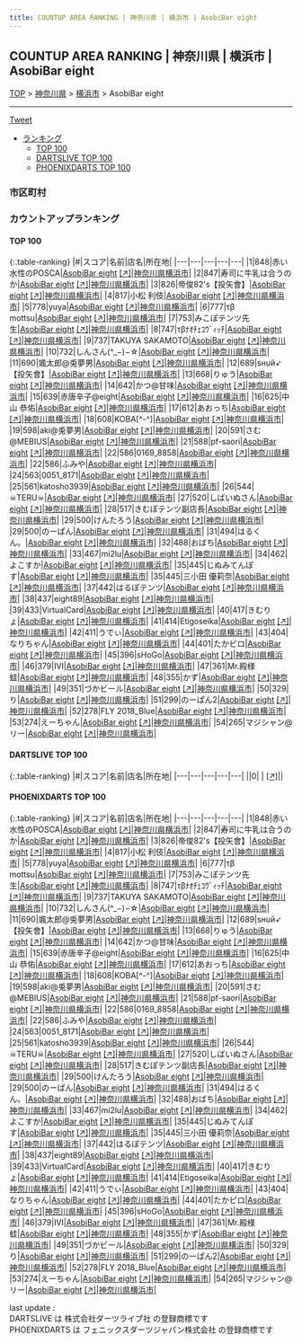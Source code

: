 ```yaml
---
title: COUNTUP AREA RANKING | 神奈川県 | 横浜市 | AsobiBar eight
---
```

## COUNTUP AREA RANKING | 神奈川県 | 横浜市 | AsobiBar eight

[TOP](/darts/rank/) > [神奈川県](/darts/rank/神奈川県/) > [横浜市](/darts/rank/神奈川県/横浜市/) > AsobiBar eight

___

<a href="https://twitter.com/share?ref_src=twsrc%5Etfw" data-text="COUNTUP AREA RANKING | 神奈川県横浜市AsobiBar eight" class="twitter-share-button" data-hashtags="DARTSLIVE,PHOENIXDARTS,darts,ダーツ" data-show-count="false">Tweet</a>

* [ランキング](#カウントアップランキング)
    * [TOP 100](#top-100)
    * [DARTSLIVE TOP 100](#dartslive-top-100)
    * [PHOENIXDARTS TOP 100](#phoenixdarts-top-100)

### 市区町村

<ul>

</ul>

### カウントアップランキング

#### TOP 100



{:.table-ranking}
|#|スコア|名前|店名|所在地|
|---|---|---|---|---|
|1|848|<span class="rank-name-pd">赤い水性のPOSCA</span>|<a href="/darts/rank/shops/71915.html">AsobiBar eight</a> <a href="https://vs.phoenixdarts.com/jp/shop/shopDetailInfo/s_71915?s_seq=71915">[↗]</a>|<a href="/darts/rank/神奈川県/横浜市">神奈川県横浜市</a>|
|2|847|<span class="rank-name-pd">寿司に牛乳は合うのか</span>|<a href="/darts/rank/shops/71915.html">AsobiBar eight</a> <a href="https://vs.phoenixdarts.com/jp/shop/shopDetailInfo/s_71915?s_seq=71915">[↗]</a>|<a href="/darts/rank/神奈川県/横浜市">神奈川県横浜市</a>|
|3|826|<span class="rank-name-pd">帝俊82&#x27;s【投矢會】</span>|<a href="/darts/rank/shops/71915.html">AsobiBar eight</a> <a href="https://vs.phoenixdarts.com/jp/shop/shopDetailInfo/s_71915?s_seq=71915">[↗]</a>|<a href="/darts/rank/神奈川県/横浜市">神奈川県横浜市</a>|
|4|817|<span class="rank-name-pd"><span class="pro-icon-pd"></span>小松 利伎</span>|<a href="/darts/rank/shops/71915.html">AsobiBar eight</a> <a href="https://vs.phoenixdarts.com/jp/shop/shopDetailInfo/s_71915?s_seq=71915">[↗]</a>|<a href="/darts/rank/神奈川県/横浜市">神奈川県横浜市</a>|
|5|778|<span class="rank-name-pd">yuya</span>|<a href="/darts/rank/shops/71915.html">AsobiBar eight</a> <a href="https://vs.phoenixdarts.com/jp/shop/shopDetailInfo/s_71915?s_seq=71915">[↗]</a>|<a href="/darts/rank/神奈川県/横浜市">神奈川県横浜市</a>|
|6|777|<span class="rank-name-pd">τβ mottsu</span>|<a href="/darts/rank/shops/71915.html">AsobiBar eight</a> <a href="https://vs.phoenixdarts.com/jp/shop/shopDetailInfo/s_71915?s_seq=71915">[↗]</a>|<a href="/darts/rank/神奈川県/横浜市">神奈川県横浜市</a>|
|7|753|<span class="rank-name-pd">みこぽテンツ先生</span>|<a href="/darts/rank/shops/71915.html">AsobiBar eight</a> <a href="https://vs.phoenixdarts.com/jp/shop/shopDetailInfo/s_71915?s_seq=71915">[↗]</a>|<a href="/darts/rank/神奈川県/横浜市">神奈川県横浜市</a>|
|8|747|<span class="rank-name-pd">τβﾅｵﾁｪｺｳﾞｨｯﾁ</span>|<a href="/darts/rank/shops/71915.html">AsobiBar eight</a> <a href="https://vs.phoenixdarts.com/jp/shop/shopDetailInfo/s_71915?s_seq=71915">[↗]</a>|<a href="/darts/rank/神奈川県/横浜市">神奈川県横浜市</a>|
|9|737|<span class="rank-name-pd">TAKUYA SAKAMOTO</span>|<a href="/darts/rank/shops/71915.html">AsobiBar eight</a> <a href="https://vs.phoenixdarts.com/jp/shop/shopDetailInfo/s_71915?s_seq=71915">[↗]</a>|<a href="/darts/rank/神奈川県/横浜市">神奈川県横浜市</a>|
|10|732|<span class="rank-name-pd">しんさん(^_−)−☆</span>|<a href="/darts/rank/shops/71915.html">AsobiBar eight</a> <a href="https://vs.phoenixdarts.com/jp/shop/shopDetailInfo/s_71915?s_seq=71915">[↗]</a>|<a href="/darts/rank/神奈川県/横浜市">神奈川県横浜市</a>|
|11|690|<span class="rank-name-pd">颯太郎@兎夢男</span>|<a href="/darts/rank/shops/71915.html">AsobiBar eight</a> <a href="https://vs.phoenixdarts.com/jp/shop/shopDetailInfo/s_71915?s_seq=71915">[↗]</a>|<a href="/darts/rank/神奈川県/横浜市">神奈川県横浜市</a>|
|12|689|<span class="rank-name-pd">sнυй➶ 【投矢會】</span>|<a href="/darts/rank/shops/71915.html">AsobiBar eight</a> <a href="https://vs.phoenixdarts.com/jp/shop/shopDetailInfo/s_71915?s_seq=71915">[↗]</a>|<a href="/darts/rank/神奈川県/横浜市">神奈川県横浜市</a>|
|13|668|<span class="rank-name-pd">りゅう</span>|<a href="/darts/rank/shops/71915.html">AsobiBar eight</a> <a href="https://vs.phoenixdarts.com/jp/shop/shopDetailInfo/s_71915?s_seq=71915">[↗]</a>|<a href="/darts/rank/神奈川県/横浜市">神奈川県横浜市</a>|
|14|642|<span class="rank-name-pd">かつ@甘味</span>|<a href="/darts/rank/shops/71915.html">AsobiBar eight</a> <a href="https://vs.phoenixdarts.com/jp/shop/shopDetailInfo/s_71915?s_seq=71915">[↗]</a>|<a href="/darts/rank/神奈川県/横浜市">神奈川県横浜市</a>|
|15|639|<span class="rank-name-pd">赤唐辛子@eight</span>|<a href="/darts/rank/shops/71915.html">AsobiBar eight</a> <a href="https://vs.phoenixdarts.com/jp/shop/shopDetailInfo/s_71915?s_seq=71915">[↗]</a>|<a href="/darts/rank/神奈川県/横浜市">神奈川県横浜市</a>|
|16|625|<span class="rank-name-pd"><span class="pro-icon-pd"></span>中山 恭佑</span>|<a href="/darts/rank/shops/71915.html">AsobiBar eight</a> <a href="https://vs.phoenixdarts.com/jp/shop/shopDetailInfo/s_71915?s_seq=71915">[↗]</a>|<a href="/darts/rank/神奈川県/横浜市">神奈川県横浜市</a>|
|17|612|<span class="rank-name-pd">あおっち</span>|<a href="/darts/rank/shops/71915.html">AsobiBar eight</a> <a href="https://vs.phoenixdarts.com/jp/shop/shopDetailInfo/s_71915?s_seq=71915">[↗]</a>|<a href="/darts/rank/神奈川県/横浜市">神奈川県横浜市</a>|
|18|608|<span class="rank-name-pd">KOBA[^-^]</span>|<a href="/darts/rank/shops/71915.html">AsobiBar eight</a> <a href="https://vs.phoenixdarts.com/jp/shop/shopDetailInfo/s_71915?s_seq=71915">[↗]</a>|<a href="/darts/rank/神奈川県/横浜市">神奈川県横浜市</a>|
|19|598|<span class="rank-name-pd">aki@兎夢男</span>|<a href="/darts/rank/shops/71915.html">AsobiBar eight</a> <a href="https://vs.phoenixdarts.com/jp/shop/shopDetailInfo/s_71915?s_seq=71915">[↗]</a>|<a href="/darts/rank/神奈川県/横浜市">神奈川県横浜市</a>|
|20|591|<span class="rank-name-pd">さむ@MEBIUS</span>|<a href="/darts/rank/shops/71915.html">AsobiBar eight</a> <a href="https://vs.phoenixdarts.com/jp/shop/shopDetailInfo/s_71915?s_seq=71915">[↗]</a>|<a href="/darts/rank/神奈川県/横浜市">神奈川県横浜市</a>|
|21|588|<span class="rank-name-pd">pf-saori</span>|<a href="/darts/rank/shops/71915.html">AsobiBar eight</a> <a href="https://vs.phoenixdarts.com/jp/shop/shopDetailInfo/s_71915?s_seq=71915">[↗]</a>|<a href="/darts/rank/神奈川県/横浜市">神奈川県横浜市</a>|
|22|586|<span class="rank-name-pd">0169_8858</span>|<a href="/darts/rank/shops/71915.html">AsobiBar eight</a> <a href="https://vs.phoenixdarts.com/jp/shop/shopDetailInfo/s_71915?s_seq=71915">[↗]</a>|<a href="/darts/rank/神奈川県/横浜市">神奈川県横浜市</a>|
|22|586|<span class="rank-name-pd">ふみや</span>|<a href="/darts/rank/shops/71915.html">AsobiBar eight</a> <a href="https://vs.phoenixdarts.com/jp/shop/shopDetailInfo/s_71915?s_seq=71915">[↗]</a>|<a href="/darts/rank/神奈川県/横浜市">神奈川県横浜市</a>|
|24|563|<span class="rank-name-pd">0051_8171</span>|<a href="/darts/rank/shops/71915.html">AsobiBar eight</a> <a href="https://vs.phoenixdarts.com/jp/shop/shopDetailInfo/s_71915?s_seq=71915">[↗]</a>|<a href="/darts/rank/神奈川県/横浜市">神奈川県横浜市</a>|
|25|561|<span class="rank-name-pd">katosho3939</span>|<a href="/darts/rank/shops/71915.html">AsobiBar eight</a> <a href="https://vs.phoenixdarts.com/jp/shop/shopDetailInfo/s_71915?s_seq=71915">[↗]</a>|<a href="/darts/rank/神奈川県/横浜市">神奈川県横浜市</a>|
|26|544|<span class="rank-name-pd">☠TERU☠</span>|<a href="/darts/rank/shops/71915.html">AsobiBar eight</a> <a href="https://vs.phoenixdarts.com/jp/shop/shopDetailInfo/s_71915?s_seq=71915">[↗]</a>|<a href="/darts/rank/神奈川県/横浜市">神奈川県横浜市</a>|
|27|520|<span class="rank-name-pd">しばいぬさん</span>|<a href="/darts/rank/shops/71915.html">AsobiBar eight</a> <a href="https://vs.phoenixdarts.com/jp/shop/shopDetailInfo/s_71915?s_seq=71915">[↗]</a>|<a href="/darts/rank/神奈川県/横浜市">神奈川県横浜市</a>|
|28|517|<span class="rank-name-pd">きむぽテンツ副店長</span>|<a href="/darts/rank/shops/71915.html">AsobiBar eight</a> <a href="https://vs.phoenixdarts.com/jp/shop/shopDetailInfo/s_71915?s_seq=71915">[↗]</a>|<a href="/darts/rank/神奈川県/横浜市">神奈川県横浜市</a>|
|29|500|<span class="rank-name-pd">けんたろう</span>|<a href="/darts/rank/shops/71915.html">AsobiBar eight</a> <a href="https://vs.phoenixdarts.com/jp/shop/shopDetailInfo/s_71915?s_seq=71915">[↗]</a>|<a href="/darts/rank/神奈川県/横浜市">神奈川県横浜市</a>|
|29|500|<span class="rank-name-pd">のーぱん</span>|<a href="/darts/rank/shops/71915.html">AsobiBar eight</a> <a href="https://vs.phoenixdarts.com/jp/shop/shopDetailInfo/s_71915?s_seq=71915">[↗]</a>|<a href="/darts/rank/神奈川県/横浜市">神奈川県横浜市</a>|
|31|494|<span class="rank-name-pd">はるくん。</span>|<a href="/darts/rank/shops/71915.html">AsobiBar eight</a> <a href="https://vs.phoenixdarts.com/jp/shop/shopDetailInfo/s_71915?s_seq=71915">[↗]</a>|<a href="/darts/rank/神奈川県/横浜市">神奈川県横浜市</a>|
|32|488|<span class="rank-name-pd">おばち</span>|<a href="/darts/rank/shops/71915.html">AsobiBar eight</a> <a href="https://vs.phoenixdarts.com/jp/shop/shopDetailInfo/s_71915?s_seq=71915">[↗]</a>|<a href="/darts/rank/神奈川県/横浜市">神奈川県横浜市</a>|
|33|467|<span class="rank-name-pd">mi2lu</span>|<a href="/darts/rank/shops/71915.html">AsobiBar eight</a> <a href="https://vs.phoenixdarts.com/jp/shop/shopDetailInfo/s_71915?s_seq=71915">[↗]</a>|<a href="/darts/rank/神奈川県/横浜市">神奈川県横浜市</a>|
|34|462|<span class="rank-name-pd">よこすか</span>|<a href="/darts/rank/shops/71915.html">AsobiBar eight</a> <a href="https://vs.phoenixdarts.com/jp/shop/shopDetailInfo/s_71915?s_seq=71915">[↗]</a>|<a href="/darts/rank/神奈川県/横浜市">神奈川県横浜市</a>|
|35|445|<span class="rank-name-pd">じぬみてんぽす</span>|<a href="/darts/rank/shops/71915.html">AsobiBar eight</a> <a href="https://vs.phoenixdarts.com/jp/shop/shopDetailInfo/s_71915?s_seq=71915">[↗]</a>|<a href="/darts/rank/神奈川県/横浜市">神奈川県横浜市</a>|
|35|445|<span class="rank-name-pd"><span class="pro-icon-pd"></span>三小田 優莉奈</span>|<a href="/darts/rank/shops/71915.html">AsobiBar eight</a> <a href="https://vs.phoenixdarts.com/jp/shop/shopDetailInfo/s_71915?s_seq=71915">[↗]</a>|<a href="/darts/rank/神奈川県/横浜市">神奈川県横浜市</a>|
|37|442|<span class="rank-name-pd">はるぽテンツ</span>|<a href="/darts/rank/shops/71915.html">AsobiBar eight</a> <a href="https://vs.phoenixdarts.com/jp/shop/shopDetailInfo/s_71915?s_seq=71915">[↗]</a>|<a href="/darts/rank/神奈川県/横浜市">神奈川県横浜市</a>|
|38|437|<span class="rank-name-pd">eight89</span>|<a href="/darts/rank/shops/71915.html">AsobiBar eight</a> <a href="https://vs.phoenixdarts.com/jp/shop/shopDetailInfo/s_71915?s_seq=71915">[↗]</a>|<a href="/darts/rank/神奈川県/横浜市">神奈川県横浜市</a>|
|39|433|<span class="rank-name-pd">VirtualCard</span>|<a href="/darts/rank/shops/71915.html">AsobiBar eight</a> <a href="https://vs.phoenixdarts.com/jp/shop/shopDetailInfo/s_71915?s_seq=71915">[↗]</a>|<a href="/darts/rank/神奈川県/横浜市">神奈川県横浜市</a>|
|40|417|<span class="rank-name-pd">きむりょ</span>|<a href="/darts/rank/shops/71915.html">AsobiBar eight</a> <a href="https://vs.phoenixdarts.com/jp/shop/shopDetailInfo/s_71915?s_seq=71915">[↗]</a>|<a href="/darts/rank/神奈川県/横浜市">神奈川県横浜市</a>|
|41|414|<span class="rank-name-pd">Etigoseika</span>|<a href="/darts/rank/shops/71915.html">AsobiBar eight</a> <a href="https://vs.phoenixdarts.com/jp/shop/shopDetailInfo/s_71915?s_seq=71915">[↗]</a>|<a href="/darts/rank/神奈川県/横浜市">神奈川県横浜市</a>|
|42|411|<span class="rank-name-pd">うでぃ</span>|<a href="/darts/rank/shops/71915.html">AsobiBar eight</a> <a href="https://vs.phoenixdarts.com/jp/shop/shopDetailInfo/s_71915?s_seq=71915">[↗]</a>|<a href="/darts/rank/神奈川県/横浜市">神奈川県横浜市</a>|
|43|404|<span class="rank-name-pd">なりちゃん</span>|<a href="/darts/rank/shops/71915.html">AsobiBar eight</a> <a href="https://vs.phoenixdarts.com/jp/shop/shopDetailInfo/s_71915?s_seq=71915">[↗]</a>|<a href="/darts/rank/神奈川県/横浜市">神奈川県横浜市</a>|
|44|401|<span class="rank-name-pd">たかピロ</span>|<a href="/darts/rank/shops/71915.html">AsobiBar eight</a> <a href="https://vs.phoenixdarts.com/jp/shop/shopDetailInfo/s_71915?s_seq=71915">[↗]</a>|<a href="/darts/rank/神奈川県/横浜市">神奈川県横浜市</a>|
|45|396|<span class="rank-name-pd">sHoGo</span>|<a href="/darts/rank/shops/71915.html">AsobiBar eight</a> <a href="https://vs.phoenixdarts.com/jp/shop/shopDetailInfo/s_71915?s_seq=71915">[↗]</a>|<a href="/darts/rank/神奈川県/横浜市">神奈川県横浜市</a>|
|46|379|<span class="rank-name-pd">IVI</span>|<a href="/darts/rank/shops/71915.html">AsobiBar eight</a> <a href="https://vs.phoenixdarts.com/jp/shop/shopDetailInfo/s_71915?s_seq=71915">[↗]</a>|<a href="/darts/rank/神奈川県/横浜市">神奈川県横浜市</a>|
|47|361|<span class="rank-name-pd">Mr.殿様蛙</span>|<a href="/darts/rank/shops/71915.html">AsobiBar eight</a> <a href="https://vs.phoenixdarts.com/jp/shop/shopDetailInfo/s_71915?s_seq=71915">[↗]</a>|<a href="/darts/rank/神奈川県/横浜市">神奈川県横浜市</a>|
|48|355|<span class="rank-name-pd">かず</span>|<a href="/darts/rank/shops/71915.html">AsobiBar eight</a> <a href="https://vs.phoenixdarts.com/jp/shop/shopDetailInfo/s_71915?s_seq=71915">[↗]</a>|<a href="/darts/rank/神奈川県/横浜市">神奈川県横浜市</a>|
|49|351|<span class="rank-name-pd">づかビール</span>|<a href="/darts/rank/shops/71915.html">AsobiBar eight</a> <a href="https://vs.phoenixdarts.com/jp/shop/shopDetailInfo/s_71915?s_seq=71915">[↗]</a>|<a href="/darts/rank/神奈川県/横浜市">神奈川県横浜市</a>|
|50|329|<span class="rank-name-pd">り</span>|<a href="/darts/rank/shops/71915.html">AsobiBar eight</a> <a href="https://vs.phoenixdarts.com/jp/shop/shopDetailInfo/s_71915?s_seq=71915">[↗]</a>|<a href="/darts/rank/神奈川県/横浜市">神奈川県横浜市</a>|
|51|299|<span class="rank-name-pd">のーぱん2</span>|<a href="/darts/rank/shops/71915.html">AsobiBar eight</a> <a href="https://vs.phoenixdarts.com/jp/shop/shopDetailInfo/s_71915?s_seq=71915">[↗]</a>|<a href="/darts/rank/神奈川県/横浜市">神奈川県横浜市</a>|
|52|278|<span class="rank-name-pd">FLY 2018_Blue</span>|<a href="/darts/rank/shops/71915.html">AsobiBar eight</a> <a href="https://vs.phoenixdarts.com/jp/shop/shopDetailInfo/s_71915?s_seq=71915">[↗]</a>|<a href="/darts/rank/神奈川県/横浜市">神奈川県横浜市</a>|
|53|274|<span class="rank-name-pd">えーちゃん</span>|<a href="/darts/rank/shops/71915.html">AsobiBar eight</a> <a href="https://vs.phoenixdarts.com/jp/shop/shopDetailInfo/s_71915?s_seq=71915">[↗]</a>|<a href="/darts/rank/神奈川県/横浜市">神奈川県横浜市</a>|
|54|265|<span class="rank-name-pd">マジシャン@リー</span>|<a href="/darts/rank/shops/71915.html">AsobiBar eight</a> <a href="https://vs.phoenixdarts.com/jp/shop/shopDetailInfo/s_71915?s_seq=71915">[↗]</a>|<a href="/darts/rank/神奈川県/横浜市">神奈川県横浜市</a>|


#### DARTSLIVE TOP 100



{:.table-ranking}
|#|スコア|名前|店名|所在地|
|---|---|---|---|---|
||0|<span class="rank-name-dl"> </span>|<a href="/darts/rank/shops/.html"></a> <a href="">[↗]</a>|<a href="/darts/rank//"></a>|


#### PHOENIXDARTS TOP 100



{:.table-ranking}
|#|スコア|名前|店名|所在地|
|---|---|---|---|---|
|1|848|<span class="rank-name-pd">赤い水性のPOSCA</span>|<a href="/darts/rank/shops/71915.html">AsobiBar eight</a> <a href="https://vs.phoenixdarts.com/jp/shop/shopDetailInfo/s_71915?s_seq=71915">[↗]</a>|<a href="/darts/rank/神奈川県/横浜市">神奈川県横浜市</a>|
|2|847|<span class="rank-name-pd">寿司に牛乳は合うのか</span>|<a href="/darts/rank/shops/71915.html">AsobiBar eight</a> <a href="https://vs.phoenixdarts.com/jp/shop/shopDetailInfo/s_71915?s_seq=71915">[↗]</a>|<a href="/darts/rank/神奈川県/横浜市">神奈川県横浜市</a>|
|3|826|<span class="rank-name-pd">帝俊82&#x27;s【投矢會】</span>|<a href="/darts/rank/shops/71915.html">AsobiBar eight</a> <a href="https://vs.phoenixdarts.com/jp/shop/shopDetailInfo/s_71915?s_seq=71915">[↗]</a>|<a href="/darts/rank/神奈川県/横浜市">神奈川県横浜市</a>|
|4|817|<span class="rank-name-pd"><span class="pro-icon-pd"></span>小松 利伎</span>|<a href="/darts/rank/shops/71915.html">AsobiBar eight</a> <a href="https://vs.phoenixdarts.com/jp/shop/shopDetailInfo/s_71915?s_seq=71915">[↗]</a>|<a href="/darts/rank/神奈川県/横浜市">神奈川県横浜市</a>|
|5|778|<span class="rank-name-pd">yuya</span>|<a href="/darts/rank/shops/71915.html">AsobiBar eight</a> <a href="https://vs.phoenixdarts.com/jp/shop/shopDetailInfo/s_71915?s_seq=71915">[↗]</a>|<a href="/darts/rank/神奈川県/横浜市">神奈川県横浜市</a>|
|6|777|<span class="rank-name-pd">τβ mottsu</span>|<a href="/darts/rank/shops/71915.html">AsobiBar eight</a> <a href="https://vs.phoenixdarts.com/jp/shop/shopDetailInfo/s_71915?s_seq=71915">[↗]</a>|<a href="/darts/rank/神奈川県/横浜市">神奈川県横浜市</a>|
|7|753|<span class="rank-name-pd">みこぽテンツ先生</span>|<a href="/darts/rank/shops/71915.html">AsobiBar eight</a> <a href="https://vs.phoenixdarts.com/jp/shop/shopDetailInfo/s_71915?s_seq=71915">[↗]</a>|<a href="/darts/rank/神奈川県/横浜市">神奈川県横浜市</a>|
|8|747|<span class="rank-name-pd">τβﾅｵﾁｪｺｳﾞｨｯﾁ</span>|<a href="/darts/rank/shops/71915.html">AsobiBar eight</a> <a href="https://vs.phoenixdarts.com/jp/shop/shopDetailInfo/s_71915?s_seq=71915">[↗]</a>|<a href="/darts/rank/神奈川県/横浜市">神奈川県横浜市</a>|
|9|737|<span class="rank-name-pd">TAKUYA SAKAMOTO</span>|<a href="/darts/rank/shops/71915.html">AsobiBar eight</a> <a href="https://vs.phoenixdarts.com/jp/shop/shopDetailInfo/s_71915?s_seq=71915">[↗]</a>|<a href="/darts/rank/神奈川県/横浜市">神奈川県横浜市</a>|
|10|732|<span class="rank-name-pd">しんさん(^_−)−☆</span>|<a href="/darts/rank/shops/71915.html">AsobiBar eight</a> <a href="https://vs.phoenixdarts.com/jp/shop/shopDetailInfo/s_71915?s_seq=71915">[↗]</a>|<a href="/darts/rank/神奈川県/横浜市">神奈川県横浜市</a>|
|11|690|<span class="rank-name-pd">颯太郎@兎夢男</span>|<a href="/darts/rank/shops/71915.html">AsobiBar eight</a> <a href="https://vs.phoenixdarts.com/jp/shop/shopDetailInfo/s_71915?s_seq=71915">[↗]</a>|<a href="/darts/rank/神奈川県/横浜市">神奈川県横浜市</a>|
|12|689|<span class="rank-name-pd">sнυй➶ 【投矢會】</span>|<a href="/darts/rank/shops/71915.html">AsobiBar eight</a> <a href="https://vs.phoenixdarts.com/jp/shop/shopDetailInfo/s_71915?s_seq=71915">[↗]</a>|<a href="/darts/rank/神奈川県/横浜市">神奈川県横浜市</a>|
|13|668|<span class="rank-name-pd">りゅう</span>|<a href="/darts/rank/shops/71915.html">AsobiBar eight</a> <a href="https://vs.phoenixdarts.com/jp/shop/shopDetailInfo/s_71915?s_seq=71915">[↗]</a>|<a href="/darts/rank/神奈川県/横浜市">神奈川県横浜市</a>|
|14|642|<span class="rank-name-pd">かつ@甘味</span>|<a href="/darts/rank/shops/71915.html">AsobiBar eight</a> <a href="https://vs.phoenixdarts.com/jp/shop/shopDetailInfo/s_71915?s_seq=71915">[↗]</a>|<a href="/darts/rank/神奈川県/横浜市">神奈川県横浜市</a>|
|15|639|<span class="rank-name-pd">赤唐辛子@eight</span>|<a href="/darts/rank/shops/71915.html">AsobiBar eight</a> <a href="https://vs.phoenixdarts.com/jp/shop/shopDetailInfo/s_71915?s_seq=71915">[↗]</a>|<a href="/darts/rank/神奈川県/横浜市">神奈川県横浜市</a>|
|16|625|<span class="rank-name-pd"><span class="pro-icon-pd"></span>中山 恭佑</span>|<a href="/darts/rank/shops/71915.html">AsobiBar eight</a> <a href="https://vs.phoenixdarts.com/jp/shop/shopDetailInfo/s_71915?s_seq=71915">[↗]</a>|<a href="/darts/rank/神奈川県/横浜市">神奈川県横浜市</a>|
|17|612|<span class="rank-name-pd">あおっち</span>|<a href="/darts/rank/shops/71915.html">AsobiBar eight</a> <a href="https://vs.phoenixdarts.com/jp/shop/shopDetailInfo/s_71915?s_seq=71915">[↗]</a>|<a href="/darts/rank/神奈川県/横浜市">神奈川県横浜市</a>|
|18|608|<span class="rank-name-pd">KOBA[^-^]</span>|<a href="/darts/rank/shops/71915.html">AsobiBar eight</a> <a href="https://vs.phoenixdarts.com/jp/shop/shopDetailInfo/s_71915?s_seq=71915">[↗]</a>|<a href="/darts/rank/神奈川県/横浜市">神奈川県横浜市</a>|
|19|598|<span class="rank-name-pd">aki@兎夢男</span>|<a href="/darts/rank/shops/71915.html">AsobiBar eight</a> <a href="https://vs.phoenixdarts.com/jp/shop/shopDetailInfo/s_71915?s_seq=71915">[↗]</a>|<a href="/darts/rank/神奈川県/横浜市">神奈川県横浜市</a>|
|20|591|<span class="rank-name-pd">さむ@MEBIUS</span>|<a href="/darts/rank/shops/71915.html">AsobiBar eight</a> <a href="https://vs.phoenixdarts.com/jp/shop/shopDetailInfo/s_71915?s_seq=71915">[↗]</a>|<a href="/darts/rank/神奈川県/横浜市">神奈川県横浜市</a>|
|21|588|<span class="rank-name-pd">pf-saori</span>|<a href="/darts/rank/shops/71915.html">AsobiBar eight</a> <a href="https://vs.phoenixdarts.com/jp/shop/shopDetailInfo/s_71915?s_seq=71915">[↗]</a>|<a href="/darts/rank/神奈川県/横浜市">神奈川県横浜市</a>|
|22|586|<span class="rank-name-pd">0169_8858</span>|<a href="/darts/rank/shops/71915.html">AsobiBar eight</a> <a href="https://vs.phoenixdarts.com/jp/shop/shopDetailInfo/s_71915?s_seq=71915">[↗]</a>|<a href="/darts/rank/神奈川県/横浜市">神奈川県横浜市</a>|
|22|586|<span class="rank-name-pd">ふみや</span>|<a href="/darts/rank/shops/71915.html">AsobiBar eight</a> <a href="https://vs.phoenixdarts.com/jp/shop/shopDetailInfo/s_71915?s_seq=71915">[↗]</a>|<a href="/darts/rank/神奈川県/横浜市">神奈川県横浜市</a>|
|24|563|<span class="rank-name-pd">0051_8171</span>|<a href="/darts/rank/shops/71915.html">AsobiBar eight</a> <a href="https://vs.phoenixdarts.com/jp/shop/shopDetailInfo/s_71915?s_seq=71915">[↗]</a>|<a href="/darts/rank/神奈川県/横浜市">神奈川県横浜市</a>|
|25|561|<span class="rank-name-pd">katosho3939</span>|<a href="/darts/rank/shops/71915.html">AsobiBar eight</a> <a href="https://vs.phoenixdarts.com/jp/shop/shopDetailInfo/s_71915?s_seq=71915">[↗]</a>|<a href="/darts/rank/神奈川県/横浜市">神奈川県横浜市</a>|
|26|544|<span class="rank-name-pd">☠TERU☠</span>|<a href="/darts/rank/shops/71915.html">AsobiBar eight</a> <a href="https://vs.phoenixdarts.com/jp/shop/shopDetailInfo/s_71915?s_seq=71915">[↗]</a>|<a href="/darts/rank/神奈川県/横浜市">神奈川県横浜市</a>|
|27|520|<span class="rank-name-pd">しばいぬさん</span>|<a href="/darts/rank/shops/71915.html">AsobiBar eight</a> <a href="https://vs.phoenixdarts.com/jp/shop/shopDetailInfo/s_71915?s_seq=71915">[↗]</a>|<a href="/darts/rank/神奈川県/横浜市">神奈川県横浜市</a>|
|28|517|<span class="rank-name-pd">きむぽテンツ副店長</span>|<a href="/darts/rank/shops/71915.html">AsobiBar eight</a> <a href="https://vs.phoenixdarts.com/jp/shop/shopDetailInfo/s_71915?s_seq=71915">[↗]</a>|<a href="/darts/rank/神奈川県/横浜市">神奈川県横浜市</a>|
|29|500|<span class="rank-name-pd">けんたろう</span>|<a href="/darts/rank/shops/71915.html">AsobiBar eight</a> <a href="https://vs.phoenixdarts.com/jp/shop/shopDetailInfo/s_71915?s_seq=71915">[↗]</a>|<a href="/darts/rank/神奈川県/横浜市">神奈川県横浜市</a>|
|29|500|<span class="rank-name-pd">のーぱん</span>|<a href="/darts/rank/shops/71915.html">AsobiBar eight</a> <a href="https://vs.phoenixdarts.com/jp/shop/shopDetailInfo/s_71915?s_seq=71915">[↗]</a>|<a href="/darts/rank/神奈川県/横浜市">神奈川県横浜市</a>|
|31|494|<span class="rank-name-pd">はるくん。</span>|<a href="/darts/rank/shops/71915.html">AsobiBar eight</a> <a href="https://vs.phoenixdarts.com/jp/shop/shopDetailInfo/s_71915?s_seq=71915">[↗]</a>|<a href="/darts/rank/神奈川県/横浜市">神奈川県横浜市</a>|
|32|488|<span class="rank-name-pd">おばち</span>|<a href="/darts/rank/shops/71915.html">AsobiBar eight</a> <a href="https://vs.phoenixdarts.com/jp/shop/shopDetailInfo/s_71915?s_seq=71915">[↗]</a>|<a href="/darts/rank/神奈川県/横浜市">神奈川県横浜市</a>|
|33|467|<span class="rank-name-pd">mi2lu</span>|<a href="/darts/rank/shops/71915.html">AsobiBar eight</a> <a href="https://vs.phoenixdarts.com/jp/shop/shopDetailInfo/s_71915?s_seq=71915">[↗]</a>|<a href="/darts/rank/神奈川県/横浜市">神奈川県横浜市</a>|
|34|462|<span class="rank-name-pd">よこすか</span>|<a href="/darts/rank/shops/71915.html">AsobiBar eight</a> <a href="https://vs.phoenixdarts.com/jp/shop/shopDetailInfo/s_71915?s_seq=71915">[↗]</a>|<a href="/darts/rank/神奈川県/横浜市">神奈川県横浜市</a>|
|35|445|<span class="rank-name-pd">じぬみてんぽす</span>|<a href="/darts/rank/shops/71915.html">AsobiBar eight</a> <a href="https://vs.phoenixdarts.com/jp/shop/shopDetailInfo/s_71915?s_seq=71915">[↗]</a>|<a href="/darts/rank/神奈川県/横浜市">神奈川県横浜市</a>|
|35|445|<span class="rank-name-pd"><span class="pro-icon-pd"></span>三小田 優莉奈</span>|<a href="/darts/rank/shops/71915.html">AsobiBar eight</a> <a href="https://vs.phoenixdarts.com/jp/shop/shopDetailInfo/s_71915?s_seq=71915">[↗]</a>|<a href="/darts/rank/神奈川県/横浜市">神奈川県横浜市</a>|
|37|442|<span class="rank-name-pd">はるぽテンツ</span>|<a href="/darts/rank/shops/71915.html">AsobiBar eight</a> <a href="https://vs.phoenixdarts.com/jp/shop/shopDetailInfo/s_71915?s_seq=71915">[↗]</a>|<a href="/darts/rank/神奈川県/横浜市">神奈川県横浜市</a>|
|38|437|<span class="rank-name-pd">eight89</span>|<a href="/darts/rank/shops/71915.html">AsobiBar eight</a> <a href="https://vs.phoenixdarts.com/jp/shop/shopDetailInfo/s_71915?s_seq=71915">[↗]</a>|<a href="/darts/rank/神奈川県/横浜市">神奈川県横浜市</a>|
|39|433|<span class="rank-name-pd">VirtualCard</span>|<a href="/darts/rank/shops/71915.html">AsobiBar eight</a> <a href="https://vs.phoenixdarts.com/jp/shop/shopDetailInfo/s_71915?s_seq=71915">[↗]</a>|<a href="/darts/rank/神奈川県/横浜市">神奈川県横浜市</a>|
|40|417|<span class="rank-name-pd">きむりょ</span>|<a href="/darts/rank/shops/71915.html">AsobiBar eight</a> <a href="https://vs.phoenixdarts.com/jp/shop/shopDetailInfo/s_71915?s_seq=71915">[↗]</a>|<a href="/darts/rank/神奈川県/横浜市">神奈川県横浜市</a>|
|41|414|<span class="rank-name-pd">Etigoseika</span>|<a href="/darts/rank/shops/71915.html">AsobiBar eight</a> <a href="https://vs.phoenixdarts.com/jp/shop/shopDetailInfo/s_71915?s_seq=71915">[↗]</a>|<a href="/darts/rank/神奈川県/横浜市">神奈川県横浜市</a>|
|42|411|<span class="rank-name-pd">うでぃ</span>|<a href="/darts/rank/shops/71915.html">AsobiBar eight</a> <a href="https://vs.phoenixdarts.com/jp/shop/shopDetailInfo/s_71915?s_seq=71915">[↗]</a>|<a href="/darts/rank/神奈川県/横浜市">神奈川県横浜市</a>|
|43|404|<span class="rank-name-pd">なりちゃん</span>|<a href="/darts/rank/shops/71915.html">AsobiBar eight</a> <a href="https://vs.phoenixdarts.com/jp/shop/shopDetailInfo/s_71915?s_seq=71915">[↗]</a>|<a href="/darts/rank/神奈川県/横浜市">神奈川県横浜市</a>|
|44|401|<span class="rank-name-pd">たかピロ</span>|<a href="/darts/rank/shops/71915.html">AsobiBar eight</a> <a href="https://vs.phoenixdarts.com/jp/shop/shopDetailInfo/s_71915?s_seq=71915">[↗]</a>|<a href="/darts/rank/神奈川県/横浜市">神奈川県横浜市</a>|
|45|396|<span class="rank-name-pd">sHoGo</span>|<a href="/darts/rank/shops/71915.html">AsobiBar eight</a> <a href="https://vs.phoenixdarts.com/jp/shop/shopDetailInfo/s_71915?s_seq=71915">[↗]</a>|<a href="/darts/rank/神奈川県/横浜市">神奈川県横浜市</a>|
|46|379|<span class="rank-name-pd">IVI</span>|<a href="/darts/rank/shops/71915.html">AsobiBar eight</a> <a href="https://vs.phoenixdarts.com/jp/shop/shopDetailInfo/s_71915?s_seq=71915">[↗]</a>|<a href="/darts/rank/神奈川県/横浜市">神奈川県横浜市</a>|
|47|361|<span class="rank-name-pd">Mr.殿様蛙</span>|<a href="/darts/rank/shops/71915.html">AsobiBar eight</a> <a href="https://vs.phoenixdarts.com/jp/shop/shopDetailInfo/s_71915?s_seq=71915">[↗]</a>|<a href="/darts/rank/神奈川県/横浜市">神奈川県横浜市</a>|
|48|355|<span class="rank-name-pd">かず</span>|<a href="/darts/rank/shops/71915.html">AsobiBar eight</a> <a href="https://vs.phoenixdarts.com/jp/shop/shopDetailInfo/s_71915?s_seq=71915">[↗]</a>|<a href="/darts/rank/神奈川県/横浜市">神奈川県横浜市</a>|
|49|351|<span class="rank-name-pd">づかビール</span>|<a href="/darts/rank/shops/71915.html">AsobiBar eight</a> <a href="https://vs.phoenixdarts.com/jp/shop/shopDetailInfo/s_71915?s_seq=71915">[↗]</a>|<a href="/darts/rank/神奈川県/横浜市">神奈川県横浜市</a>|
|50|329|<span class="rank-name-pd">り</span>|<a href="/darts/rank/shops/71915.html">AsobiBar eight</a> <a href="https://vs.phoenixdarts.com/jp/shop/shopDetailInfo/s_71915?s_seq=71915">[↗]</a>|<a href="/darts/rank/神奈川県/横浜市">神奈川県横浜市</a>|
|51|299|<span class="rank-name-pd">のーぱん2</span>|<a href="/darts/rank/shops/71915.html">AsobiBar eight</a> <a href="https://vs.phoenixdarts.com/jp/shop/shopDetailInfo/s_71915?s_seq=71915">[↗]</a>|<a href="/darts/rank/神奈川県/横浜市">神奈川県横浜市</a>|
|52|278|<span class="rank-name-pd">FLY 2018_Blue</span>|<a href="/darts/rank/shops/71915.html">AsobiBar eight</a> <a href="https://vs.phoenixdarts.com/jp/shop/shopDetailInfo/s_71915?s_seq=71915">[↗]</a>|<a href="/darts/rank/神奈川県/横浜市">神奈川県横浜市</a>|
|53|274|<span class="rank-name-pd">えーちゃん</span>|<a href="/darts/rank/shops/71915.html">AsobiBar eight</a> <a href="https://vs.phoenixdarts.com/jp/shop/shopDetailInfo/s_71915?s_seq=71915">[↗]</a>|<a href="/darts/rank/神奈川県/横浜市">神奈川県横浜市</a>|
|54|265|<span class="rank-name-pd">マジシャン@リー</span>|<a href="/darts/rank/shops/71915.html">AsobiBar eight</a> <a href="https://vs.phoenixdarts.com/jp/shop/shopDetailInfo/s_71915?s_seq=71915">[↗]</a>|<a href="/darts/rank/神奈川県/横浜市">神奈川県横浜市</a>|


<div class="footer border-top border-gray-light mt-5 pt-3 text-right text-gray">
    last update : <span style="font-weight: italic" id="foot_last_modified"></span><br />
    DARTSLIVE は 株式会社ダーツライブ社 の登録商標です<br />
    PHOENIXDARTS は フェニックスダーツジャパン株式会社 の登録商標です<br />
</div>

<script src="https://cdnjs.cloudflare.com/ajax/libs/jquery.tablesorter/2.31.3/js/jquery.tablesorter.min.js" integrity="sha512-qzgd5cYSZcosqpzpn7zF2ZId8f/8CHmFKZ8j7mU4OUXTNRd5g+ZHBPsgKEwoqxCtdQvExE5LprwwPAgoicguNg==" crossorigin="anonymous" referrerpolicy="no-referrer"></script>
<link rel="stylesheet" href="https://cdnjs.cloudflare.com/ajax/libs/jquery.tablesorter/2.31.3/css/theme.default.min.css" integrity="sha512-wghhOJkjQX0Lh3NSWvNKeZ0ZpNn+SPVXX1Qyc9OCaogADktxrBiBdKGDoqVUOyhStvMBmJQ8ZdMHiR3wuEq8+w==" crossorigin="anonymous" referrerpolicy="no-referrer" />
<script>
$(function() {
    $(".table-ranking").tablesorter({sortList:[[0, 0]]});
    $("#foot_last_modified").text(formatDate(new Date(document.lastModified), 'yyyy-MM-dd HH:mm:ss'));
});
</script>

<script async src="https://platform.twitter.com/widgets.js" charset="utf-8"></script>